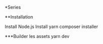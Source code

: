 *Series

**Installation

Install Node.js
Install yarn
composer installer

***Builder les assets
yarn dev
